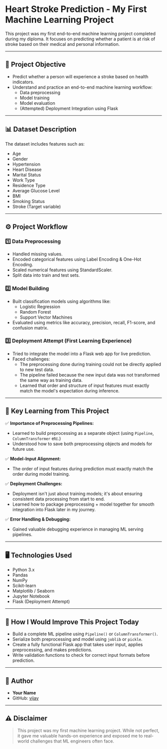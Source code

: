# Heart Stroke Prediction - My First Machine Learning Project

This project was my first end-to-end machine learning project completed during my diploma. It focuses on predicting whether a patient is at risk of stroke based on their medical and personal information.

---

## 🎯 Project Objective

- Predict whether a person will experience a stroke based on health indicators.
- Understand and practice an end-to-end machine learning workflow: 
  - Data preprocessing
  - Model training
  - Model evaluation
  - (Attempted) Deployment Integration using Flask

---

## 📊 Dataset Description

The dataset includes features such as:

- Age
- Gender
- Hypertension
- Heart Disease
- Marital Status
- Work Type
- Residence Type
- Average Glucose Level
- BMI
- Smoking Status
- Stroke (Target variable)

---

## ⚙️ Project Workflow

### 1️⃣ Data Preprocessing
- Handled missing values.
- Encoded categorical features using Label Encoding & One-Hot Encoding.
- Scaled numerical features using StandardScaler.
- Split data into train and test sets.

### 2️⃣ Model Building
- Built classification models using algorithms like:
  - Logistic Regression
  - Random Forest
  - Support Vector Machines
- Evaluated using metrics like accuracy, precision, recall, F1-score, and confusion matrix.

### 3️⃣ Deployment Attempt (First Learning Experience)
- Tried to integrate the model into a Flask web app for live prediction.
- Faced challenges:
  - The preprocessing done during training could not be directly applied to new test data.
  - The pipeline failed because the new input data was not transformed the same way as training data.
  - Learned that order and structure of input features must exactly match the model's expectation during inference.

---

## 📌 Key Learning from This Project

✅ **Importance of Preprocessing Pipelines:**  
- Learned to build preprocessing as a separate object (using `Pipeline`, `ColumnTransformer` etc.)  
- Understood how to save both preprocessing objects and models for future use.

✅ **Model-Input Alignment:**  
- The order of input features during prediction must exactly match the order during model training.

✅ **Deployment Challenges:**  
- Deployment isn't just about training models; it's about ensuring consistent data processing from start to end.
- Learned how to package preprocessing + model together for smooth integration into Flask later in my journey.

✅ **Error Handling & Debugging:**  
- Gained valuable debugging experience in managing ML serving pipelines.

---

## 🖥 Technologies Used

- Python 3.x
- Pandas
- NumPy
- Scikit-learn
- Matplotlib / Seaborn
- Jupyter Notebook
- Flask (Deployment Attempt)

---

## 🚀 How I Would Improve This Project Today

- Build a complete ML pipeline using `Pipeline()` or `ColumnTransformer()`.
- Serialize both preprocessing and model using `joblib` or `pickle`.
- Create a fully functional Flask app that takes user input, applies preprocessing, and makes predictions.
- Write validation functions to check for correct input formats before prediction.

---

## 📖 Author

- **Your Name**
- GitHub: [vijay](https://github.com/vijay33391)

---

## ⚠️ Disclaimer

> This project was my first machine learning project. While not perfect, it gave me valuable hands-on experience and exposed me to real-world challenges that ML engineers often face.

